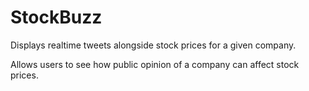 # StockBuzz

Displays realtime tweets alongside stock prices for a given company.

Allows users to see how public opinion of a company can affect stock prices.
